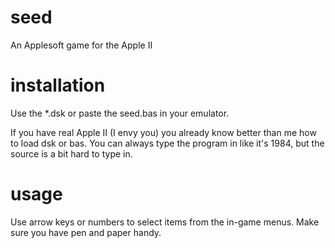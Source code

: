 # seed
An Applesoft game for the Apple II

# installation
Use the *.dsk or paste the seed.bas in your emulator.

If you have real Apple II (I envy you) you already know better than me how to load dsk or bas. You can always type the program in like it's 1984, but the source is a bit hard to type in.

# usage
Use arrow keys or numbers to select items from the in-game menus. Make sure you have pen and paper handy.
